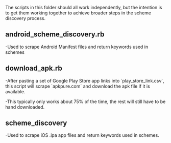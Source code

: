 The scripts in this folder should all work independently, but the intention is to
get them working together to achieve broader steps in the scheme discovery process.

<h2>android_scheme_discovery.rb</h2>

-Used to scrape Android Manifest files and return keywords used in schemes

<h2>download_apk.rb</h2>
-After pasting a set of Google Play Store app links into `play_store_link.csv`, this 
script will scrape `apkpure.com` and download the apk file if it is available.

-This typically only works about 75% of the time, the rest will still have to be
hand downloaded.

<h2>scheme_discovery</h2>
-Used to scrape iOS .ipa app files and return keywords used in schemes. 